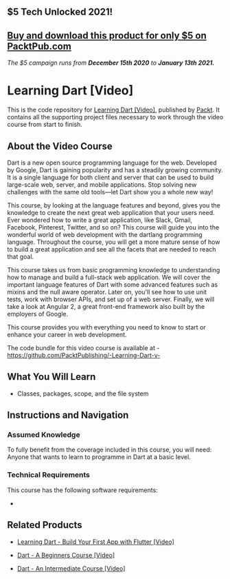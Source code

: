 ## $5 Tech Unlocked 2021!
[Buy and download this product for only $5 on PacktPub.com](https://www.packtpub.com/)
-----
*The $5 campaign         runs from __December 15th 2020__ to __January 13th 2021.__*

# Learning Dart [Video]
This is the code repository for [Learning Dart [Video]](https://www.packtpub.com/web-development/learning-dart-video?utm_source=github&utm_medium=repository&utm_campaign=9781785280719), published by [Packt](https://www.packtpub.com/?utm_source=github). It contains all the supporting project files necessary to work through the video course from start to finish.
## About the Video Course
Dart is a new open source programming language for the web. Developed by Google, Dart is gaining popularity and has a steadily growing community. It is a single language for both client and server that can be used to build large-scale web, server, and mobile applications. Stop solving new challenges with the same old tools—let Dart show you a whole new way!

This course, by looking at the language features and beyond, gives you the knowledge to create the next great web application that your users need. Ever wondered how to write a great application, like Slack, Gmail, Facebook, Pinterest, Twitter, and so on? This course will guide you into the wonderful world of web development with the dartlang programming language. Throughout the course, you will get a more mature sense of how to build a great application and see all the facets that are needed to reach that goal.

This course takes us from basic programming knowledge to understanding how to manage and build a full-stack web application. We will cover the important language features of Dart with some advanced features such as mixins and the null aware operator. Later on, you'll see how to use unit tests, work with browser APIs, and set up of a web server. Finally, we will take a look at Angular 2, a great front-end framework also built by the employers of Google.

This course provides you with everything you need to know to start or enhance your career in web development.

The code bundle for this video course is available at - https://github.com/PacktPublishing/-Learning-Dart-v-

<H2>What You Will Learn</H2>
<DIV class=book-info-will-learn-text>
<UL>
<LI>Classes, packages, scope, and the file system </LI></UL></DIV>

## Instructions and Navigation
### Assumed Knowledge
To fully benefit from the coverage included in this course, you will need:<br/>
Anyone that wants to learn to programme in Dart at a basic level.
### Technical Requirements
This course has the following software requirements:<br/>

-


## Related Products
* [Learning Dart - Build Your First App with Flutter [Video]](https://www.packtpub.com/application-development/learning-dart-build-your-first-app-flutter-video?utm_source=github&utm_medium=repository&utm_campaign=9781789618495)

* [Dart - A Beginners Course [Video]](https://www.packtpub.com/application-development/dart-beginners-course-video?utm_source=github&utm_medium=repository&utm_campaign=9781789619379)

* [Dart - An Intermediate Course [Video]](https://www.packtpub.com/application-development/dart-intermediate-course-video?utm_source=github&utm_medium=repository&utm_campaign=9781789617801)

